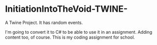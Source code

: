 # InitiationIntoTheVoid-TWINE-
A Twine Project. It has random events.

I'm going to convert it to C# to be able to use it in an assignment. Adding content too, of course. This is my coding assignment for school.
